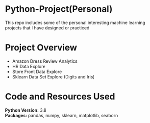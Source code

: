 # Python-Project(Personal)
This repo includes some of the personal interesting machine learning projects that I have designed or practiced

# Project Overview 
* Amazon Dress Review Analytics
* HR Data Explore
* Store Front Data Explore 
* Sklearn Data Set Explore (Digits and Iris)


# Code and Resources Used 
**Python Version:** 3.8  
**Packages:** pandas, numpy, sklearn, matplotlib, seaborn  
